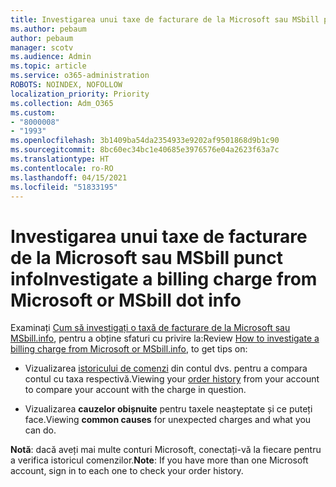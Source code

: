 ```yaml
---
title: Investigarea unui taxe de facturare de la Microsoft sau MSbill punct info
ms.author: pebaum
author: pebaum
manager: scotv
ms.audience: Admin
ms.topic: article
ms.service: o365-administration
ROBOTS: NOINDEX, NOFOLLOW
localization_priority: Priority
ms.collection: Adm_O365
ms.custom:
- "8000008"
- "1993"
ms.openlocfilehash: 3b1409ba54da2354933e9202af9501868d9b1c90
ms.sourcegitcommit: 8bc60ec34bc1e40685e3976576e04a2623f63a7c
ms.translationtype: HT
ms.contentlocale: ro-RO
ms.lasthandoff: 04/15/2021
ms.locfileid: "51833195"
---
```

# <a name="investigate-a-billing-charge-from-microsoft-or-msbill-dot-info"></a><span data-ttu-id="5c0a7-102">Investigarea unui taxe de facturare de la Microsoft sau MSbill punct info</span><span class="sxs-lookup"><span data-stu-id="5c0a7-102">Investigate a billing charge from Microsoft or MSbill dot info</span></span>

<span data-ttu-id="5c0a7-103">Examinați [Cum să investigați o taxă de facturare de la Microsoft sau MSbill.info](https://support.microsoft.com/help/10623/microsoft-account-investigate-billing-charge), pentru a obține sfaturi cu privire la:</span><span class="sxs-lookup"><span data-stu-id="5c0a7-103">Review [How to investigate a billing charge from Microsoft or MSbill.info](https://support.microsoft.com/help/10623/microsoft-account-investigate-billing-charge), to get tips on:</span></span> 

- <span data-ttu-id="5c0a7-104">Vizualizarea [istoricului de comenzi](https://account.microsoft.com/billing/orders/) din contul dvs. pentru a compara contul cu taxa respectivă.</span><span class="sxs-lookup"><span data-stu-id="5c0a7-104">Viewing your [order history](https://account.microsoft.com/billing/orders/) from your account to compare your account with the charge in question.</span></span>

- <span data-ttu-id="5c0a7-105">Vizualizarea **cauzelor obișnuite** pentru taxele neașteptate și ce puteți face.</span><span class="sxs-lookup"><span data-stu-id="5c0a7-105">Viewing **common causes** for unexpected charges and what you can do.</span></span>

<span data-ttu-id="5c0a7-106">**Notă**: dacă aveți mai multe conturi Microsoft, conectați-vă la fiecare pentru a verifica istoricul comenzilor.</span><span class="sxs-lookup"><span data-stu-id="5c0a7-106">**Note**: If you have more than one Microsoft account, sign in to each one to check your order history.</span></span>
